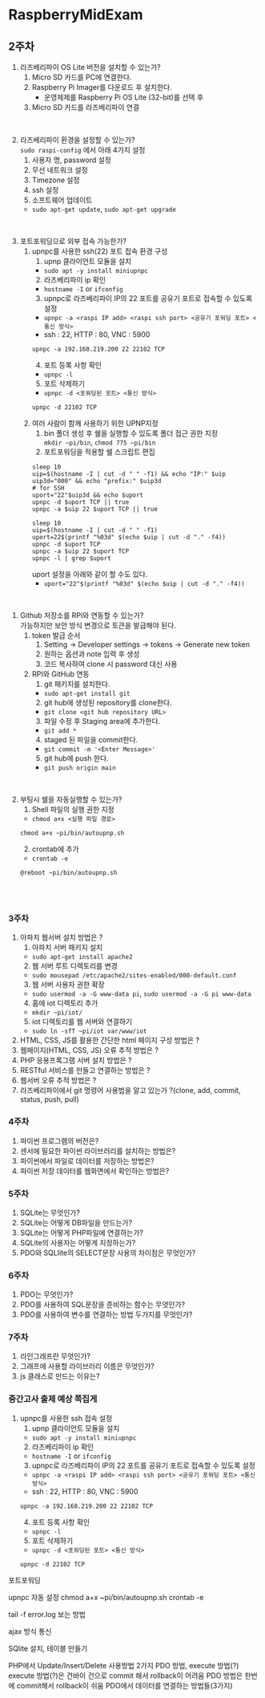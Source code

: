 # RaspberryMidExam
## 2주차
1. 라즈베리파이 OS Lite 버전을 설치할 수 있는가?
   1. Micro SD 카드를 PC에 연결한다.
   2. Raspberry Pi Imager를 다운로드 후 설치한다.
      - 운영체제를 Raspberry Pi OS Lite (32-bit)를 선택 후 
   3. Micro SD 카드를 라즈베리파이 연결
<br>

2. 라즈베리파이 환경을 설정할 수 있는가?<br>
`sudo raspi-config` 에서 아래 4가지 설정
   1. 사용자 명, password 설정
   2. 무선 네트워크 설정
   3. Timezone 설정
   4. ssh 설정
   5. 소프트웨어 업데이트<br>
   - `sudo apt-get update`, `sudo apt-get upgrade`
<br> 

3. 포트포워딩으로 외부 접속 가능한가?
   1. upnpc를 사용한 ssh(22) 포트 접속 환경 구성
      1. upnp 클라이언트 모듈을 설치
      - `sudo apt -y install miniupnpc`
      2. 라즈베리파이 ip 확인<br>
      - `hostname -I` or `ifconfig`
      3. upnpc로 라즈베리파이 IP의 22 포트를 공유기 포트로 접속할 수 있도록 설정<br>
      - `upnpc -a <raspi IP add> <raspi ssh port> <공유기 포워딩 포트> <통신 방식>`<br>
      - ssh : 22, HTTP : 80, VNC : 5900
      ```
      upnpc -a 192.168.219.200 22 22102 TCP
      ```
      4. 포트 등록 사항 확인
      - `upnpc -l`
      5. 포트 삭제하기<br>
      - `upnpc -d <포워딩된 포트> <통신 방식>`
      ```
      upnpc -d 22102 TCP
      ```
   2. 여러 사람이 함께 사용하기 위한 UPNP지정
      1. bin 폴더 생성 후 쉘을 실행할 수 있도록 폴더 접근 권한 지정<br>
      `mkdir ~pi/bin`, `chmod 775 ~pi/bin`
      2. 포트포워딩을 적용할 쉘 스크립트 편집
      ```
      sleep 10
      uip=$(hostname -I | cut -d " " -f1) && echo "IP:" $uip
      uip3d="000" && echo "prefix:" $uip3d
      # for SSH
      uport="22"$uip3d && echo $uport
      upnpc -d $uport TCP || true
      upnpc -a $uip 22 $uport TCP || true
      ```
      ```
      sleep 10
      uip=$(hostname -I | cut -d " " -f1)
      uport=22$(printf "%03d" $(echo $uip | cut -d "." -f4))
      upnpc -d $uport TCP
      upnpc -a $uip 22 $uport TCP
      upnpc -l | grep $uport
      ```
      uport 설정을 아래와 같이 할 수도 있다.<br>
      - `uport="22"$(printf "%03d" $(echo $uip | cut -d "." -f4))`
<br>

1. Github 저장소를 RPi와 연동할 수 있는가?<br>
가능하지만 보안 방식 변경으로 토큰을 발급해야 된다.
   1. token 발급 순서
      1. Setting -> Developer settings -> tokens -> Generate new token
      2. 원하는 옵션과 note 입력 후 생성
      3. 코드 복사하여 clone 시 password 대신 사용
   2. RPI와 GitHub 연동
      1. git 패키지를 설치한다.
      - `sudo apt-get install git`
      2. git hub에 생성된 repository를 clone한다.
      - `git clone <git hub repository URL>`
      3. 파일 수정 후 Staging area에 추가한다.
      - `git add *`
      4. staged 된 파일을 commit한다.
      - `git commit -m '<Enter Message>'`
      5. git hub에 push 한다.
      - `git push origin main`
<br>

2. 부팅시 쉘을 자동실행할 수 있는가?
   1. Shell 파일의 실행 권한 지정
   - `chmod a+x <실행 파일 경로>`
   ```
   chmod a+x ~pi/bin/autoupnp.sh
   ```
   2. crontab에 추가
   - `crontab -e`
   ```
   @reboot ~pi/bin/autoupnp.sh
   ```
<br>
<br>


### 3주차
1. 아파치 웹서버 설치 방법은 ?
   1. 아파치 서버 패키지 설치
   - `sudo apt-get install apache2`
   2. 웹 서버 루트 디렉토리를 변경
   - `sudo mousepad /etc/apache2/sites-enabled/000-default.conf`
   3. 웹 서버 사용자 권한 확장
   - `sudo usermod -a -G www-data pi`, `sudo usermod -a -G pi www-data`
   4. 홈에 iot 디렉토리 추가
   - `mkdir ~pi/iot/`
   5. iot 디렉토리를 웹 서버와 연결하기
   - `sudo ln -sfT ~pi/iot var/www/iot`
2. HTML, CSS, JS를 활용한 간단한 html 페이지 구성 방법은 ?
3. 웹페이지(HTML, CSS, JS) 오류 추적 방법은 ?
4. PHP 응용프록그램 서버 설치 방법은 ?
5. RESTful 서비스를 만들고 연결하는 방법은 ?
6. 웹서버 오류 추적 방법은 ?
7. 라즈베리파이에서 git 명령어 사용법을 알고 있는가 ?(clone, add, commit, status, push, pull)

### 4주차
1. 파이썬 프로그램의 버전은?
2. 센서에 필요한 파이썬 라이브러리를 설치하는 방법은?
3. 파이썬에서 파일로 데이터를 저장하는 방법은?
4. 파이썬 저장 데이터를 웹화면에서 확인하는 방법은?

### 5주차
1. SQLite는 무엇인가?
2. SQLite는 어떻게 DB파일을 만드는가?
3. SQLite는 어떻게 PHP파일에 연결하는가?
4. SQLite의 사용자는 어떻게 지정하는가?
5. PDO와 SQLIite의 SELECT문장 사용의 차이점은 무엇인가?

### 6주차
1. PDO는 무엇인가?
2. PDO를 사용하여 SQL문장을 준비하는 함수는 무엇인가?
3. PDO를 사용하여 변수를 연결하는 방법 두가지를 무엇인가?

### 7주차
1. 라인그래프란 무엇인가?
2. 그래프에 사용할 라이브러리 이름은 무엇인가?
3. js 클래스로 만드는 이유는?

### 중간고사 출제 예상 쪽집게
1. upnpc를 사용한 ssh 접속 설정
   1. upnp 클라이언트 모듈을 설치
   - `sudo apt -y install miniupnpc`
   2. 라즈베리파이 ip 확인<br>
   - `hostname -I` or `ifconfig`
   3. upnpc로 라즈베리파이 IP의 22 포트를 공유기 포트로 접속할 수 있도록 설정<br>
   - `upnpc -a <raspi IP add> <raspi ssh port> <공유기 포워딩 포트> <통신 방식>`<br>
   - ssh : 22, HTTP : 80, VNC : 5900
   ```
   upnpc -a 192.168.219.200 22 22102 TCP
   ```
   4. 포트 등록 사항 확인
   - `upnpc -l`
   5. 포트 삭제하기<br>
   - `upnpc -d <포워딩된 포트> <통신 방식>`
   ```
   upnpc -d 22102 TCP
   ```


포트포워딩

upnpc 자동 설정
chmod a+x ~pi/bin/autoupnp.sh
crontab -e

tail -f error.log 보는 방법

ajax 방식 통신

SQlite 설치, 테이블 만들기

PHP에서 Update/Insert/Delete 사용방법 2가지
PDO 방법, execute 방법(?)
execute 방법(?)은 건바이 건으로 commit 해서 rollback이 어려움
PDO 방법은 한번에 commit해서 rollback이 쉬움
PDO에서 데이터를 연결하는 방법들(3가지)
